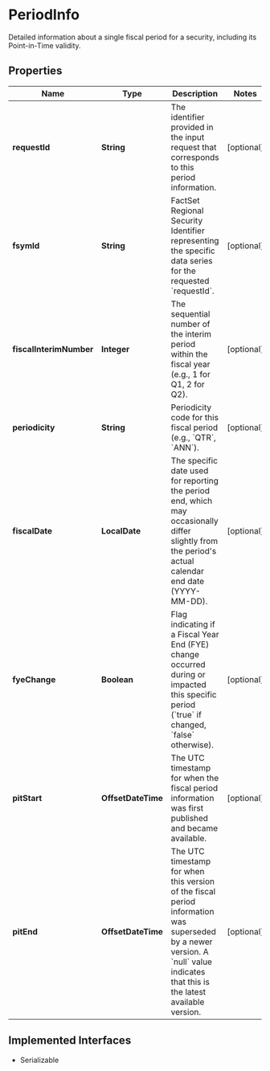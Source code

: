 

# PeriodInfo

Detailed information about a single fiscal period for a security, including its Point-in-Time validity.

## Properties

Name | Type | Description | Notes
------------ | ------------- | ------------- | -------------
**requestId** | **String** | The identifier provided in the input request that corresponds to this period information. |  [optional]
**fsymId** | **String** | FactSet Regional Security Identifier representing the specific data series for the requested &#x60;requestId&#x60;. |  [optional]
**fiscalInterimNumber** | **Integer** | The sequential number of the interim period within the fiscal year (e.g., 1 for Q1, 2 for Q2). |  [optional]
**periodicity** | **String** | Periodicity code for this fiscal period (e.g., &#x60;QTR&#x60;, &#x60;ANN&#x60;). |  [optional]
**fiscalDate** | **LocalDate** | The specific date used for reporting the period end, which may occasionally differ slightly from the period&#39;s actual calendar end date (YYYY-MM-DD). |  [optional]
**fyeChange** | **Boolean** | Flag indicating if a Fiscal Year End (FYE) change occurred during or impacted this specific period (&#x60;true&#x60; if changed, &#x60;false&#x60; otherwise). |  [optional]
**pitStart** | **OffsetDateTime** | The UTC timestamp for when the fiscal period information was first published and became available. |  [optional]
**pitEnd** | **OffsetDateTime** | The UTC timestamp for when this version of the fiscal period information was superseded by a newer version. A &#x60;null&#x60; value indicates that this is the latest available version. |  [optional]


## Implemented Interfaces

* Serializable


